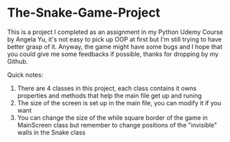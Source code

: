 # The-Snake-Game-Project
This is a project I completed as an assignment in my Python Udemy Course by Angela Yu, it's not easy to pick up OOP at first but I'm still trying to have better grasp of it. Anyway, the game might have some bugs and I hope that you could give me some feedbacks if possible, thanks for dropping by my Github.

Quick notes:
1. There are 4 classes in this project, each class contains it owns properties and methods that help the main file get up and runing
2. The size of the screen is set up in the main file, you can modify it if you want
3. You can change the size of the while square border of the game in MainScreen class but remember to change positions of the "invisible" walls in the Snake class  
